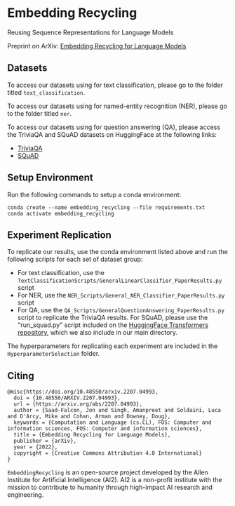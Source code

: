 # Embedding Recycling
Reusing Sequence Representations for Language Models

Preprint on ArXiv: [Embedding Recycling for Language Models](https://arxiv.org/abs/2207.04993)

## Datasets

To access our datasets using for text classification, please go to the folder titled `text_classification`. 

To access our datasets using for named-entity recognition (NER), please go to the folder titled `ner`. 

To access our datasets using for question answering (QA), please access the TriviaQA and SQuAD datasets on HuggingFace at the following links:

- [TriviaQA](https://huggingface.co/datasets/trivia_qa)
- [SQuAD](https://huggingface.co/datasets/squad)

## Setup Environment

Run the following commands to setup a conda environment:

````
conda create --name embedding_recycling --file requirements.txt
conda activate embedding_recycling
````

## Experiment Replication

To replicate our results, use the conda environment listed above and run the following scripts for each set of dataset group:

- For text classification, use the `TextClassificationScripts/GeneralLinearClassifier_PaperResults.py` script
- For NER, use the `NER_Scripts/General_NER_Classifier_PaperResults.py` script
- For QA, use the `QA_Scripts/GeneralQuestionAnswering_PaperResults.py` script to replicate the TriviaQA results. For SQuAD, please use the "run_squad.py" script included on the [HuggingFace Transformers repository](https://github.com/huggingface/transformers/blob/main/examples/legacy/question-answering/run_squad.py), which we also include in our main directory.

The hyperparameters for replicating each experiment are included in the `HyperparameterSelection` folder. 

## Citing

````
@misc{https://doi.org/10.48550/arxiv.2207.04993,
  doi = {10.48550/ARXIV.2207.04993},
  url = {https://arxiv.org/abs/2207.04993},
  author = {Saad-Falcon, Jon and Singh, Amanpreet and Soldaini, Luca and D'Arcy, Mike and Cohan, Arman and Downey, Doug},
  keywords = {Computation and Language (cs.CL), FOS: Computer and information sciences, FOS: Computer and information sciences},
  title = {Embedding Recycling for Language Models},
  publisher = {arXiv},
  year = {2022},
  copyright = {Creative Commons Attribution 4.0 International}
}
````

`EmbeddingRecycling` is an open-source project developed by the Allen Institute for Artificial Intelligence (AI2). AI2 is a non-profit institute with the mission to contribute to humanity through high-impact AI research and engineering.
